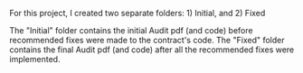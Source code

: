 For this project, I created two separate folders: 1) Initial, and 2) Fixed

The "Initial" folder contains the initial Audit pdf (and code) before recommended fixes were made to the contract's code. The "Fixed" folder contains the final Audit pdf (and code) after all the recommended fixes were implemented.  
